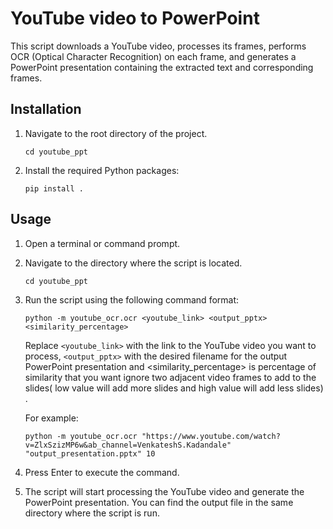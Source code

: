 # YouTube video to PowerPoint

This script downloads a YouTube video, processes its frames, performs OCR (Optical Character Recognition) on each frame, and generates a PowerPoint presentation containing the extracted text and corresponding frames.

## Installation

1. Navigate to the root directory of the project.
    ```
    cd youtube_ppt
    ```

3. Install the required Python packages:

    ```
    pip install .
    ```

## Usage

1. Open a terminal or command prompt.

2. Navigate to the directory where the script is located.
     ```
    cd youtube_ppt
    ```

3. Run the script using the following command format:

    ```
    python -m youtube_ocr.ocr <youtube_link> <output_pptx> <similarity_percentage>
    ```

    Replace `<youtube_link>` with the link to the YouTube video you want to process, `<output_pptx>` with the desired filename for the output PowerPoint presentation and <similarity_percentage> is percentage of similarity that you want ignore two adjacent video frames to add to the slides( low value will add more slides and high value will add less slides) .

    For example:

    ```
    python -m youtube_ocr.ocr "https://www.youtube.com/watch?v=ZlxSzizMP6w&ab_channel=VenkateshS.Kadandale" "output_presentation.pptx" 10
    ```

4. Press Enter to execute the command.

5. The script will start processing the YouTube video and generate the PowerPoint presentation. You can find the output file in the same directory where the script is run.


